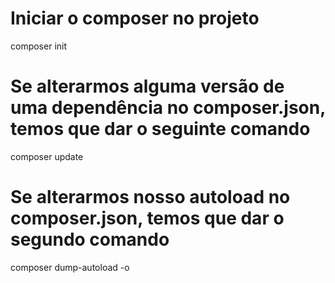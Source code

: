 # Iniciar o composer no projeto 

composer init

# Se alterarmos alguma versão de uma dependência no composer.json, temos que dar o seguinte comando

composer update

# Se alterarmos nosso autoload no composer.json, temos que dar o segundo comando

composer dump-autoload -o

